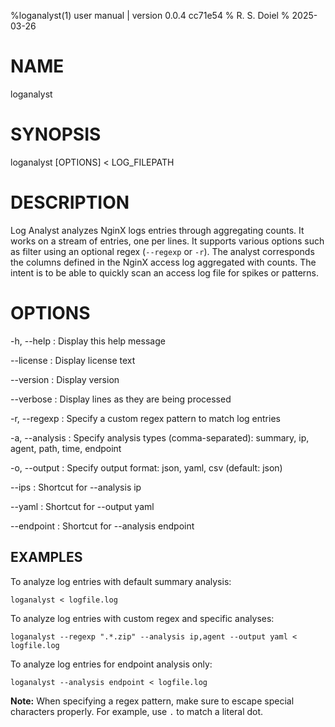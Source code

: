 %loganalyst(1) user manual | version 0.0.4 cc71e54
% R. S. Doiel
% 2025-03-26

# NAME

loganalyst

# SYNOPSIS

loganalyst [OPTIONS] < LOG_FILEPATH

# DESCRIPTION

Log Analyst analyzes NginX logs entries through aggregating counts. 
It works on a stream of entries, one per lines. It supports various
options such as filter using an optional regex (`--regexp` or `-r`).
The analyst corresponds the columns defined in the NginX access log
aggregated with counts. The intent is to be able to quickly scan
an access log file for spikes or patterns.

# OPTIONS

-h, --help
: Display this help message

--license
: Display license text

--version
: Display version

--verbose
: Display lines as they are being processed

-r, --regexp
: Specify a custom regex pattern to match log entries

-a, --analysis
: Specify analysis types (comma-separated): summary, ip, agent, path, time, endpoint

-o, --output
: Specify output format: json, yaml, csv (default: json)

--ips
: Shortcut for --analysis ip

--yaml
: Shortcut for --output yaml

--endpoint
: Shortcut for --analysis endpoint

## EXAMPLES

To analyze log entries with default summary analysis:

~~~
loganalyst < logfile.log
~~~

To analyze log entries with custom regex and specific analyses:

~~~
loganalyst --regexp ".*.zip" --analysis ip,agent --output yaml < logfile.log
~~~

To analyze log entries for endpoint analysis only:

~~~
loganalyst --analysis endpoint < logfile.log
~~~

**Note:** When specifying a regex pattern, make sure to escape special characters properly. For example, use `.` to match a literal dot.
  

